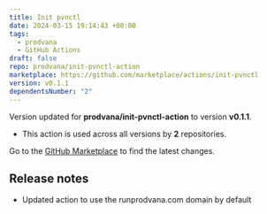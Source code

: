 ```yaml
---
title: Init pvnctl
date: 2024-03-15 19:14:43 +00:00
tags:
  - prodvana
  - GitHub Actions
draft: false
repo: prodvana/init-pvnctl-action
marketplace: https://github.com/marketplace/actions/init-pvnctl
version: v0.1.1
dependentsNumber: "2"
---
```



Version updated for **prodvana/init-pvnctl-action** to version **v0.1.1**.
- This action is used across all versions by **2** repositories.

Go to the [GitHub Marketplace](https://github.com/marketplace/actions/init-pvnctl) to find the latest changes.

## Release notes

- Updated action to use the runprodvana.com domain by default
